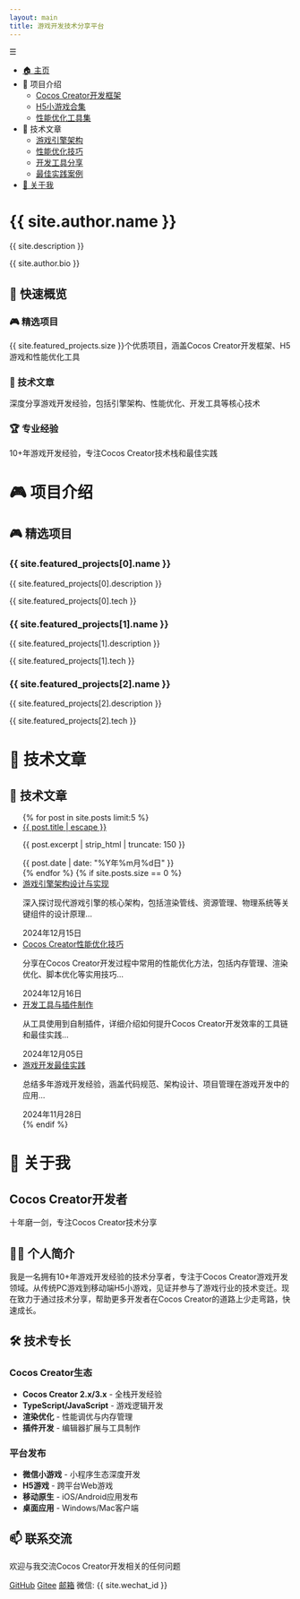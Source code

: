 ```yaml
---
layout: main
title: 游戏开发技术分享平台
---
```


<!-- 左侧导航菜单 -->
<nav class="sidebar-nav">
  <div class="nav-toggle">
    <span class="nav-toggle-icon">☰</span>
  </div>
  <div class="nav-content">
    <ul class="nav-tree">
      <li class="nav-item">
        <a href="#home" class="nav-link active">🏠 主页</a>
      </li>
      <li class="nav-item has-children">
        <span class="nav-toggle-btn">📂 项目介绍</span>
        <ul class="nav-children" style="display: block;">
          <li><a href="#cocos-framework" class="nav-link">Cocos Creator开发框架</a></li>
          <li><a href="#h5-games" class="nav-link">H5小游戏合集</a></li>
          <li><a href="#performance-tools" class="nav-link">性能优化工具集</a></li>
        </ul>
      </li>
      <li class="nav-item has-children">
        <span class="nav-toggle-btn">📂 技术文章</span>
        <ul class="nav-children" style="display: block;">
          <li><a href="#game-engine" class="nav-link">游戏引擎架构</a></li>
          <li><a href="#performance-optimization" class="nav-link">性能优化技巧</a></li>
          <li><a href="#development-tools" class="nav-link">开发工具分享</a></li>
          <li><a href="#best-practices" class="nav-link">最佳实践案例</a></li>
        </ul>
      </li>
      <li class="nav-item">
        <a href="/about/" class="nav-link">👤 关于我</a>
      </li>
    </ul>
  </div>
</nav>

<div class="main-content">

<!-- 主页内容 -->
<div class="content-section active" id="home-content">
  <div class="hero-section">
    <h1 class="hero-title">{{ site.author.name }}</h1>
    <p class="hero-subtitle">{{ site.description }}</p>
    <p class="hero-bio">{{ site.author.bio }}</p>
  </div>
  
  <section class="quick-overview">
    <h2 class="section-title">🌟 快速概览</h2>
    <div class="overview-grid">
      <div class="overview-card">
        <h3>🎮 精选项目</h3>
        <p>{{ site.featured_projects.size }}个优质项目，涵盖Cocos Creator开发框架、H5游戏和性能优化工具</p>
      </div>
      <div class="overview-card">
        <h3>📝 技术文章</h3>
        <p>深度分享游戏开发经验，包括引擎架构、性能优化、开发工具等核心技术</p>
      </div>
      <div class="overview-card">
        <h3>🏆 专业经验</h3>
        <p>10+年游戏开发经验，专注Cocos Creator技术栈和最佳实践</p>
      </div>
    </div>
  </section>
</div>

<!-- 项目介绍内容 -->
<div class="content-section" id="projects-content">
  <h1 class="page-title">🎮 项目介绍</h1>
  <section class="projects-section" id="projects">
  <h2 class="section-title">🎮 精选项目</h2>
  <div class="projects-grid">
    <div class="project-card" id="cocos-framework">
      <h3 class="project-name">{{ site.featured_projects[0].name }}</h3>
      <p class="project-description">{{ site.featured_projects[0].description }}</p>
      <span class="project-tech">{{ site.featured_projects[0].tech }}</span>
    </div>
    <div class="project-card" id="h5-games">
      <h3 class="project-name">{{ site.featured_projects[1].name }}</h3>
      <p class="project-description">{{ site.featured_projects[1].description }}</p>
      <span class="project-tech">{{ site.featured_projects[1].tech }}</span>
    </div>
    <div class="project-card" id="performance-tools">
      <h3 class="project-name">{{ site.featured_projects[2].name }}</h3>
      <p class="project-description">{{ site.featured_projects[2].description }}</p>
      <span class="project-tech">{{ site.featured_projects[2].tech }}</span>
    </div>
  </div>
</section>
</div>

<!-- 技术文章内容 -->
<div class="content-section" id="articles-content">
  <h1 class="page-title">📝 技术文章</h1>
  <section class="articles-section" id="articles">
  <h2 class="section-title">📝 技术文章</h2>
  <ul class="article-list">
    {% for post in site.posts limit:5 %}
    <li class="article-item">
      <a href="{{ post.url | relative_url }}" class="article-title">{{ post.title | escape }}</a>
      <p class="article-excerpt">{{ post.excerpt | strip_html | truncate: 150 }}</p>
      <span class="article-date">{{ post.date | date: "%Y年%m月%d日" }}</span>
    </li>
    {% endfor %}
    {% if site.posts.size == 0 %}
    <li class="article-item" id="game-engine">
      <a href="#" class="article-title">游戏引擎架构设计与实现</a>
      <p class="article-excerpt">深入探讨现代游戏引擎的核心架构，包括渲染管线、资源管理、物理系统等关键组件的设计原理...</p>
      <span class="article-date">2024年12月15日</span>
    </li>
    <li class="article-item" id="performance-optimization">
      <a href="#" class="article-title">Cocos Creator性能优化技巧</a>
      <p class="article-excerpt">分享在Cocos Creator开发过程中常用的性能优化方法，包括内存管理、渲染优化、脚本优化等实用技巧...</p>
      <span class="article-date">2024年12月16日</span>
    </li>
    <li class="article-item" id="development-tools">
      <a href="#" class="article-title">开发工具与插件制作</a>
      <p class="article-excerpt">从工具使用到自制插件，详细介绍如何提升Cocos Creator开发效率的工具链和最佳实践...</p>
      <span class="article-date">2024年12月05日</span>
    </li>
    <li class="article-item" id="best-practices">
      <a href="#" class="article-title">游戏开发最佳实践</a>
      <p class="article-excerpt">总结多年游戏开发经验，涵盖代码规范、架构设计、项目管理在游戏开发中的应用...</p>
      <span class="article-date">2024年11月28日</span>
    </li>
    {% endif %}
  </ul>
</section>
</div>

<!-- 关于我内容 -->
<div class="content-section" id="about-content">
  <h1 class="page-title">👤 关于我</h1>
  <div class="about-hero">
    <h2 class="hero-title">Cocos Creator开发者</h2>
    <p class="hero-subtitle">十年磨一剑，专注Cocos Creator技术分享</p>
  </div>

  <section class="about-section">
    <h2>👨‍💻 个人简介</h2>
    <p>我是一名拥有10+年游戏开发经验的技术分享者，专注于Cocos Creator游戏开发领域。从传统PC游戏到移动端H5小游戏，见证并参与了游戏行业的技术变迁。现在致力于通过技术分享，帮助更多开发者在Cocos Creator的道路上少走弯路，快速成长。</p>
  </section>

  <section class="about-section">
    <h2>🛠 技术专长</h2>
    <div class="skills-grid">
      <div class="skill-category">
        <h3>Cocos Creator生态</h3>
        <ul>
          <li><strong>Cocos Creator 2.x/3.x</strong> - 全栈开发经验</li>
          <li><strong>TypeScript/JavaScript</strong> - 游戏逻辑开发</li>
          <li><strong>渲染优化</strong> - 性能调优与内存管理</li>
          <li><strong>插件开发</strong> - 编辑器扩展与工具制作</li>
        </ul>
      </div>
      <div class="skill-category">
        <h3>平台发布</h3>
        <ul>
          <li><strong>微信小游戏</strong> - 小程序生态深度开发</li>
          <li><strong>H5游戏</strong> - 跨平台Web游戏</li>
          <li><strong>移动原生</strong> - iOS/Android应用发布</li>
          <li><strong>桌面应用</strong> - Windows/Mac客户端</li>
        </ul>
      </div>
    </div>
  </section>

  <section class="contact-section" id="contact">
    <h2 class="section-title">📫 联系交流</h2>
    <p>欢迎与我交流Cocos Creator开发相关的任何问题</p>
    <div class="contact-links">
      <a href="https://github.com/{{ site.github_username }}" class="contact-link">GitHub</a>
      <a href="https://gitee.com/{{ site.gitee_username }}" class="contact-link">Gitee</a>
      <a href="mailto:{{ site.email }}" class="contact-link">邮箱</a>
      <span class="contact-link">微信: {{ site.wechat_id }}</span>
    </div>
  </section>
</div>

</div>

<script>
document.addEventListener('DOMContentLoaded', function() {
  const sidebarNav = document.querySelector('.sidebar-nav');
  const mainContent = document.querySelector('.main-content');
  const navToggle = document.querySelector('.nav-toggle');
  const navToggleIcon = document.querySelector('.nav-toggle-icon');
  const toggleBtns = document.querySelectorAll('.nav-toggle-btn');
  const navLinks = document.querySelectorAll('.nav-link');
  const contentSections = document.querySelectorAll('.content-section');
  
  let isCollapsed = false;
  let isMobile = window.innerWidth <= 768;
  
  // 导航栏整体收起/展开功能
  navToggle.addEventListener('click', function() {
    if (isMobile) {
      // 移动端：显示/隐藏导航栏
      sidebarNav.classList.toggle('mobile-open');
      navToggleIcon.textContent = sidebarNav.classList.contains('mobile-open') ? '✕' : '☰';
    } else {
      // 桌面端：收起/展开导航栏
      isCollapsed = !isCollapsed;
      sidebarNav.classList.toggle('collapsed', isCollapsed);
      mainContent.classList.toggle('expanded', isCollapsed);
             navToggleIcon.textContent = '☰';
    }
  });
  
  // 子菜单开关
  toggleBtns.forEach(btn => {
    btn.addEventListener('click', function() {
      const parent = btn.closest('.nav-item');
      const children = parent.querySelector('.nav-children');
      const isOpen = children.style.display === 'block';
      
      children.style.display = isOpen ? 'none' : 'block';
      btn.innerHTML = btn.innerHTML.replace(isOpen ? '📂' : '📁', isOpen ? '📁' : '📂');
    });
  });
  
  // 内容切换功能
  function showContent(targetId) {
    // 隐藏所有内容区域
    contentSections.forEach(section => {
      section.classList.remove('active');
    });
    
    // 显示目标内容区域
    const targetContent = document.getElementById(targetId + '-content');
    if (targetContent) {
      targetContent.classList.add('active');
    }
    
    // showContent函数不再处理选中状态，由各个事件处理器负责
    
    // 移动端：自动关闭导航栏
    if (isMobile) {
      sidebarNav.classList.remove('mobile-open');
      navToggleIcon.textContent = '☰';
    }
  }
  
  // 导航链接点击事件
  navLinks.forEach(link => {
    link.addEventListener('click', function(e) {
      e.preventDefault();
      const href = this.getAttribute('href');
      
      // 先清除所有链接的选中状态
      navLinks.forEach(l => l.classList.remove('active'));
      document.querySelectorAll('.nav-toggle-btn').forEach(btn => btn.classList.remove('active'));
      document.querySelectorAll('.nav-children .nav-link').forEach(l => l.classList.remove('active'));
      
      if (href.startsWith('#')) {
        const targetId = href.substring(1);
        showContent(targetId);
        // 设置当前链接为选中状态
        this.classList.add('active');
      } else if (href === '/about/') {
        showContent('about');
        // 设置关于我链接为选中状态
        this.classList.add('active');
      }
     });
   });
  
  // 子菜单链接点击事件
  document.querySelectorAll('.nav-children .nav-link').forEach(link => {
    link.addEventListener('click', function(e) {
      e.preventDefault();
      const href = this.getAttribute('href');
      const targetId = href.substring(1);
      
      // 先清除所有链接的选中状态
      navLinks.forEach(l => l.classList.remove('active'));
      document.querySelectorAll('.nav-toggle-btn').forEach(btn => btn.classList.remove('active'));
      document.querySelectorAll('.nav-children .nav-link').forEach(l => l.classList.remove('active'));
      
             // 如果是项目子项，显示项目页面并滚动到对应项目
       if (['cocos-framework', 'h5-games', 'performance-tools'].includes(targetId)) {
         showContent('projects');
         // 设置当前二级菜单项为选中状态
         this.classList.add('active');
         setTimeout(() => {
           const targetElement = document.getElementById(targetId);
           if (targetElement) {
             targetElement.scrollIntoView({ behavior: 'smooth', block: 'center' });
           }
         }, 100);
       }
       // 如果是技术文章子项，显示文章页面并滚动到对应文章
       else if (['game-engine', 'performance-optimization', 'development-tools', 'best-practices'].includes(targetId)) {
         showContent('articles');
         // 设置当前二级菜单项为选中状态
         this.classList.add('active');
         setTimeout(() => {
           const targetElement = document.getElementById(targetId);
           if (targetElement) {
             targetElement.scrollIntoView({ behavior: 'smooth', block: 'center' });
           }
         }, 100);
       }
    });
  });
  
  // 响应式处理
  window.addEventListener('resize', function() {
    const wasMobile = isMobile;
    isMobile = window.innerWidth <= 768;
    
    if (wasMobile !== isMobile) {
      // 清理状态
      sidebarNav.classList.remove('mobile-open', 'collapsed');
      mainContent.classList.remove('expanded');
      isCollapsed = false;
      navToggleIcon.textContent = '☰';
    }
  });
  
  // 初始化：设置默认图标和选中状态
  navToggleIcon.textContent = '☰';
  
  // 初始化时设置主页为选中状态
  const homeLink = document.querySelector('[href="#home"]');
  if (homeLink) {
    homeLink.classList.add('active');
  }
});
</script>
